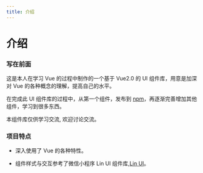 ```yaml
---
title: 介绍
---
```


# 介绍

### 写在前面

这是本人在学习 Vue 的过程中制作的一个基于 Vue2.0 的 UI 组件库，用意是加深对 Vue 的各种概念的理解，提高自己的水平。

在完成此 UI 组件库的过程中，从第一个组件，发布到 [npm](https://www.npmjs.com/package/zhf-ui)，再逐渐完善增加其他组件，学习到很多东西。

本组件库仅供学习交流, 欢迎讨论交流。

### 项目特点

- 深入使用了 Vue 的各种特性。

- 组件样式与交互参考了微信小程序 Lin UI 组件库,[Lin UI](https://doc.mini.talelin.com/)。
